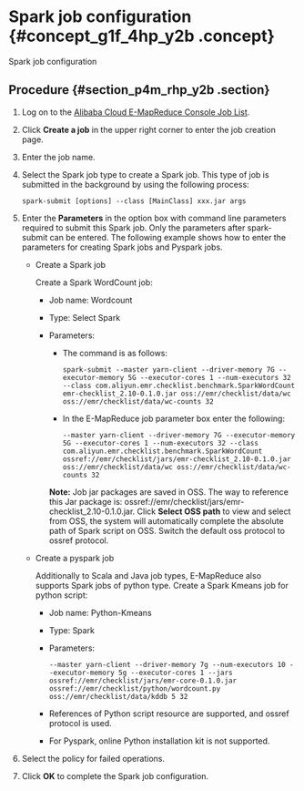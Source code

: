# Spark job configuration {#concept_g1f_4hp_y2b .concept}

Spark job configuration

## Procedure {#section_p4m_rhp_y2b .section}

1.  Log on to the [Alibaba Cloud E-MapReduce Console Job List](https://emr.console.aliyun.com/?spm=5176.doc28084.2.1.gxpx8G#/job/region/cn-hangzhou).
2.  Click **Create a job** in the upper right corner to enter the job creation page.
3.  Enter the job name.
4.  Select the Spark job type to create a Spark job. This type of job is submitted in the background by using the following process:

    ```
    spark-submit [options] --class [MainClass] xxx.jar args
    ```

5.  Enter the **Parameters** in the option box with command line parameters required to submit this Spark job. Only the parameters after spark-submit can be entered. The following example shows how to enter the parameters for creating Spark jobs and Pyspark jobs.
    -   Create a Spark job

        Create a Spark WordCount job:

        -   Job name: Wordcount
        -   Type: Select Spark
        -   Parameters:

            -   The command is as follows:

                ```
                spark-submit --master yarn-client --driver-memory 7G --executor-memory 5G --executor-cores 1 --num-executors 32 --class com.aliyun.emr.checklist.benchmark.SparkWordCount emr-checklist_2.10-0.1.0.jar oss://emr/checklist/data/wc oss://emr/checklist/data/wc-counts 32
                ```

            -   In the E-MapReduce job parameter box enter the following:

                ```
                --master yarn-client --driver-memory 7G --executor-memory 5G --executor-cores 1 --num-executors 32 --class com.aliyun.emr.checklist.benchmark.SparkWordCount ossref://emr/checklist/jars/emr-checklist_2.10-0.1.0.jar oss://emr/checklist/data/wc oss://emr/checklist/data/wc-counts 32
                ```

            **Note:** Job jar packages are saved in OSS. The way to reference this Jar package is: ossref://emr/checklist/jars/emr-checklist\_2.10-0.1.0.jar. Click **Select OSS path** to view and select from OSS, the system will automatically complete the absolute path of Spark script on OSS. Switch the default oss protocol to ossref protocol.

    -   Create a pyspark job

        Additionally to Scala and Java job types, E-MapReduce also supports Spark jobs of python type. Create a Spark Kmeans job for python script:

        -   Job name: Python-Kmeans
        -   Type: Spark
        -   Parameters:

            ```
            --master yarn-client --driver-memory 7g --num-executors 10 --executor-memory 5g --executor-cores 1 --jars ossref://emr/checklist/jars/emr-core-0.1.0.jar ossref://emr/checklist/python/wordcount.py oss://emr/checklist/data/kddb 5 32
            ```

        -   References of Python script resource are supported, and ossref protocol is used.
        -   For Pyspark, online Python installation kit is not supported.
6.  Select the policy for failed operations.
7.  Click **OK** to complete the Spark job configuration.

